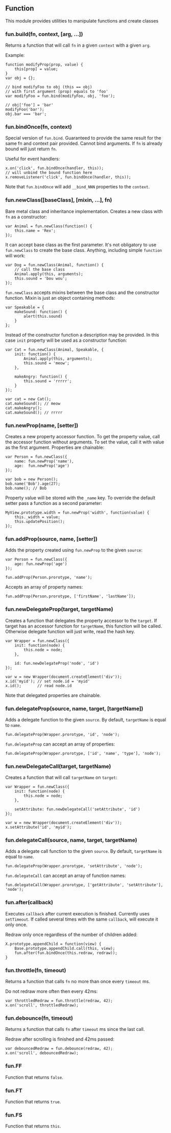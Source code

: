 ## Function

This module provides utilities to manipulate functions and create classes

### fun.build(fn, context, [arg, ...])

Returns a function that will call `fn` in a given `context` with a given `arg`.

Example:

    function modifyProp(prop, value) {
        this[prop] = value;
    }
    var obj = {};

    // bind modifyFoo to obj (this == obj)
    // with first argument (prop) equals to 'foo'
    var modifyFoo = fun.bind(modifyFoo, obj, 'foo');

    // obj['foo'] = 'bar'
    modifyFoo('bar');
    obj.bar === 'bar';


### fun.bindOnce(fn, context)

Special version of `fun.bind`. Guaranteed to provide the same result for the
same fn and context pair provided. Cannot bind arguments. If `fn` is
already bound will just return `fn`.

Useful for event handlers:

    x.on('click', fun.bindOnce(handler, this));
    // will unbind the bound function here
    x.removeListener('click', fun.bindOnce(handler, this));

Note that `fun.bindOnce` will add `__bind_NNN` properties to the `context`.

### fun.newClass([baseClass], [mixin, ...], fn)

Bare metal class and inheritance implementation. Creates a new class with
`fn` as a constructor:

    var Animal = fun.newClass(function() {
        this.name = 'Rex';
    });

It can accept base class as the first parameter. It's not obligatory to use `fun.newClass`
to create the base class. Anything, including simple `function` will work:

    var Dog = fun.newClass(Animal, function() {
        // call the base class
        Animal.apply(this, arguments);
        this.sound = 'bou wou';
    });

`fun.newClass` accepts mixins between the base class and the constructor
function. Mixin is just an object containing methods:

    var Speakable = {
        makeSound: function() {
            alert(this.sound)
        }
    };

Instead of the constructor function a description may be provided. In this
case `init` property will be used as a constructor function:

    var Cat = fun.newClass(Animal, Speakable, {
        init: function() {
            Animal.apply(this, arguments);
            this.sound = 'meow';
        },

        makeAngry: function() {
            this.sound = 'rrrrr';
        }
    });

    var cat = new Cat();
    cat.makeSound(); // meow
    cat.makeAngry();
    cat.makeSound(); // rrrrr

### fun.newProp(name, [setter])

Creates a new property accessor function. To get the property value, call the accessor
function without arguments. To set the value, call it with value as the
first argument. Properties are chainable:

    var Person = fun.newClass({
        name: fun.newProp('name'),
        age:  fun.newProp('age')
    });

    var bob = new Person();
    bob.name('Bob').age(27);
    bob.name(); // Bob

Property value will be stored with the `_name` key. To override the default
setter pass a function as a second parameter:

    MyView.prototype.width = fun.newProp('width', function(value) {
        this._width = value;
        this.updatePosition();
    });

### fun.addProp(source, name, [setter])

Adds the property created using `fun.newProp` to the given `source`:

    var Person = fun.newClass({
        age: fun.newProp('age')
    });

    fun.addProp(Person.prorotype, 'name');

Accepts an array of property names:

    fun.addProp(Person.prorotype, ['firstName', 'lastName']);

### fun.newDelegateProp(target, targetName)

Creates a function that delegates the property accessor to the `target`.
If target has an accessor function for `targetName`, this function will
be called. Otherwise delegate function will just write, read the hash key.

    var Wrapper = fun.newClass({
        init: function(node) {
            this.node = node;
        },

        id: fun.newDelegateProp('node', 'id')
    });

    var w = new Wrapper(document.createElement('div'));
    x.id('myid'); // set node.id = 'myid'
    x.id();       // read node.id

Note that delegated properties are chainable.

### fun.delegateProp(source, name, target, [targetName])

Adds a delegate function to the given `source`. By default, `targetName` is equal to `name`.

    fun.delegateProp(Wrapper.prorotype, 'id', 'node');

`fun.delegateProp` can accept an array of properties:

    fun.delegateProp(Wrapper.prorotype, ['id', 'name', 'type'], 'node');

### fun.newDelegateCall(target, targetName)

Creates a function that will call `targetName` on `target`:

    var Wrapper = fun.newClass({
        init: function(node) {
            this.node = node;
        },

        setAttribute: fun.newDelegateCall('setAttribute', 'id')
    });

    var w = new Wrapper(document.createElement('div'));
    x.setAttribute('id', 'myid');

### fun.delegateCall(source, name, target, targetName)

Adds a delegate call function to the given `source`. By default, `targetName` is equal to `name`.

    fun.delegateProp(Wrapper.prorotype, 'setAttribute', 'node');

`fun.delegateCall` can accept an array of function names:

    fun.delegateCall(Wrapper.prorotype, ['getAttribute', 'setAttribute'],
    'node');

### fun.after(callback)

Executes `callback` after current execution is finished. Currently uses
`setTimeout`. If called several times with the same `callback`, will execute
it only once.

Redraw only once regardless of the number of children added:

    X.prototype.appendChild = function(view) {
        Base.prototype.appendChild.call(this, view);
        fun.after(fun.bindOnce(this.redraw, redraw));
    }

### fun.throttle(fn, timeout)

Returns a function that calls `fn` no more than once every `timeout` ms.

Do not redraw more often then every 42ms:

    var throttledRedraw = fun.throttle(redraw, 42);
    x.on('scroll', throttledRedraw);

### fun.debounce(fn, timeout)

Returns a function that calls `fn` after `timeout` ms since the last call.

Redraw after scrolling is finished and 42ms passed:

    var debouncedRedraw = fun.debounce(redraw, 42);
    x.on('scroll', debouncedRedraw);


### fun.FF

Function that returns `false`.

### fun.FT

Function that returns `true`.

### fun.FS

Function that returns `this`.
